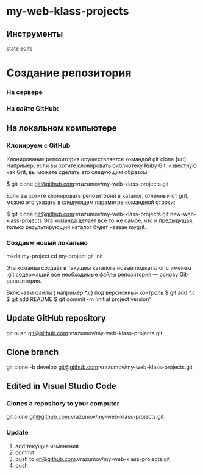 # my-web-klass-projects
## Инструменты
state edits

# Создание репозитория

### На сервере
### На сайте GitHub:

## На локальном компьютере
### Клонируем с GitHub
Клонирование репозитория осуществляется командой git clone [url]. Например, если вы хотите клонировать библиотеку Ruby Git, известную как Grit, вы можете сделать это следующим образом:

$ git clone git@github.com:vrazumov/my-web-klass-projects.git

Если вы хотите клонировать репозиторий в каталог, отличный от grit, можно это указать в следующем параметре командной строки:

$ git clone git@github.com:vrazumov/my-web-klass-projects.git new-web-klass-projects
Эта команда делает всё то же самое, что и предыдущая, только результирующий каталог будет назван mygrit.

### Создаем новый локально
mkdir my-project
cd my-project
git init

Эта команда создаёт в текущем каталоге новый подкаталог с именем .git содержащий все необходимые файлы репозитория — основу Git-репозитория.

Включаем файлы ( например *.c) под версионный контроль
$ git add *.c
$ git add README
$ git commit -m 'initial project version'

## Update GitHub repository
git push git@github.com:vrazumov/my-web-klass-projects.git


## Clone branch
git clone -b develop git@github.com:vrazumov/my-web-klass-projects.git

## Edited in Visual Studio Code

### Clones a repository to your computer
git clone git@github.com:vrazumov/my-web-klass-projects.git

### Update
1. add текущие изменения
2. commit
3. push to git@github.com:vrazumov/my-web-klass-projects.git
4. push








